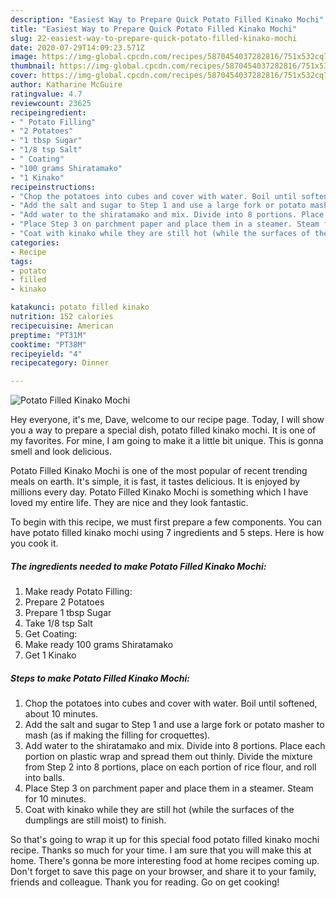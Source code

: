 ```yaml
---
description: "Easiest Way to Prepare Quick Potato Filled Kinako Mochi"
title: "Easiest Way to Prepare Quick Potato Filled Kinako Mochi"
slug: 22-easiest-way-to-prepare-quick-potato-filled-kinako-mochi
date: 2020-07-29T14:09:23.571Z
image: https://img-global.cpcdn.com/recipes/5870454037282816/751x532cq70/potato-filled-kinako-mochi-recipe-main-photo.jpg
thumbnail: https://img-global.cpcdn.com/recipes/5870454037282816/751x532cq70/potato-filled-kinako-mochi-recipe-main-photo.jpg
cover: https://img-global.cpcdn.com/recipes/5870454037282816/751x532cq70/potato-filled-kinako-mochi-recipe-main-photo.jpg
author: Katharine McGuire
ratingvalue: 4.7
reviewcount: 23625
recipeingredient:
- " Potato Filling"
- "2 Potatoes"
- "1 tbsp Sugar"
- "1/8 tsp Salt"
- " Coating"
- "100 grams Shiratamako"
- "1 Kinako"
recipeinstructions:
- "Chop the potatoes into cubes and cover with water. Boil until softened, about 10 minutes."
- "Add the salt and sugar to Step 1 and use a large fork or potato masher to mash (as if making the filling for croquettes)."
- "Add water to the shiratamako and mix. Divide into 8 portions. Place each portion on plastic wrap and spread them out thinly. Divide the mixture from Step 2 into 8 portions, place on each portion of rice flour, and roll into balls."
- "Place Step 3 on parchment paper and place them in a steamer. Steam for 10 minutes."
- "Coat with kinako while they are still hot (while the surfaces of the dumplings are still moist) to finish."
categories:
- Recipe
tags:
- potato
- filled
- kinako

katakunci: potato filled kinako 
nutrition: 152 calories
recipecuisine: American
preptime: "PT31M"
cooktime: "PT38M"
recipeyield: "4"
recipecategory: Dinner

---
```



![Potato Filled Kinako Mochi](https://img-global.cpcdn.com/recipes/5870454037282816/751x532cq70/potato-filled-kinako-mochi-recipe-main-photo.jpg)

Hey everyone, it's me, Dave, welcome to our recipe page. Today, I will show you a way to prepare a special dish, potato filled kinako mochi. It is one of my favorites. For mine, I am going to make it a little bit unique. This is gonna smell and look delicious.



Potato Filled Kinako Mochi is one of the most popular of recent trending meals on earth. It's simple, it is fast, it tastes delicious. It is enjoyed by millions every day. Potato Filled Kinako Mochi is something which I have loved my entire life. They are nice and they look fantastic.


To begin with this recipe, we must first prepare a few components. You can have potato filled kinako mochi using 7 ingredients and 5 steps. Here is how you cook it.

<!--inarticleads1-->

##### The ingredients needed to make Potato Filled Kinako Mochi:

1. Make ready  Potato Filling:
1. Prepare 2 Potatoes
1. Prepare 1 tbsp Sugar
1. Take 1/8 tsp Salt
1. Get  Coating:
1. Make ready 100 grams Shiratamako
1. Get 1 Kinako




<!--inarticleads2-->

##### Steps to make Potato Filled Kinako Mochi:

1. Chop the potatoes into cubes and cover with water. Boil until softened, about 10 minutes.
1. Add the salt and sugar to Step 1 and use a large fork or potato masher to mash (as if making the filling for croquettes).
1. Add water to the shiratamako and mix. Divide into 8 portions. Place each portion on plastic wrap and spread them out thinly. Divide the mixture from Step 2 into 8 portions, place on each portion of rice flour, and roll into balls.
1. Place Step 3 on parchment paper and place them in a steamer. Steam for 10 minutes.
1. Coat with kinako while they are still hot (while the surfaces of the dumplings are still moist) to finish.




So that's going to wrap it up for this special food potato filled kinako mochi recipe. Thanks so much for your time. I am sure that you will make this at home. There's gonna be more interesting food at home recipes coming up. Don't forget to save this page on your browser, and share it to your family, friends and colleague. Thank you for reading. Go on get cooking!
